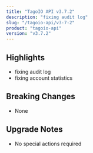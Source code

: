 ```yaml
---
title: "TagoIO API v3.7.2"
description: "fixing audit log"
slug: "/tagoio-api/v3-7-2"
product: "tagoio-api"
version: "v3.7.2"
---
```


## Highlights

- fixing audit log
- fixing account statistics

## Breaking Changes

- None

## Upgrade Notes

- No special actions required
